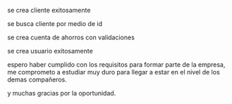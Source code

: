 se crea cliente exitosamente

se busca cliente por medio de id 

se crea cuenta de ahorros con validaciones

se crea usuario exitosamente


espero haber cumplido con los requisitos para formar parte de la empresa, me comprometo a estudiar muy duro para llegar a estar en el nivel de los demas compañeros. 

y muchas gracias por la oportunidad.